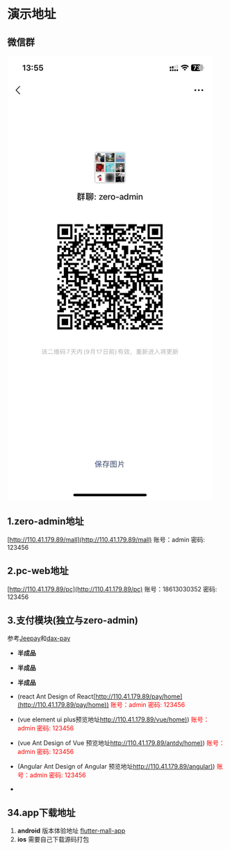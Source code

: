 # 演示地址

## 微信群
![img.png](img.png)
## 1.zero-admin地址
[http://110.41.179.89/mall](http://110.41.179.89/mall)   账号：admin 密码: 123456

## 2.pc-web地址
[http://110.41.179.89/pc](http://110.41.179.89/pc)    账号：18613030352 密码: 123456

## 3.支付模块(独立与zero-admin)
参考[Jeepay](https://github.com/jeecgboot/jeepay)和[dax-pay](https://gitee.com/dromara/dax-pay)

* **半成品**
* **半成品**
* **半成品**
* (react Ant Design of React[http://110.41.179.89/pay/home](http://110.41.179.89/pay/home))<span  style="color: red;"> 账号：admin 密码: 123456</span>
* (vue element ui plus预览地址[http://110.41.179.89/vue/home)](http://110.41.179.89/vue/home))<span  style="color: red;"> 账号：admin 密码: 123456</span>
* (vue Ant Design of Vue 预览地址[http://110.41.179.89/antdv/home)](http://110.41.179.89/antdv/home))<span  style="color: red;"> 账号：admin 密码: 123456</span>
* (Angular Ant Design of Angular 预览地址[http://110.41.179.89/angular)](http://110.41.179.89/angular))<span  style="color: red;"> 账号：admin 密码: 123456</span>

* 
## 34.app下载地址
1. **android** 版本体验地址 [flutter-mall-app](https://www.pgyer.com/OoW2Zy)
2. **ios** 需要自己下载源码打包

